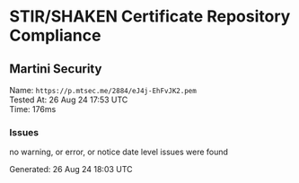 # STIR/SHAKEN Certificate Repository Compliance

## Martini Security

Name: `https://p.mtsec.me/2884/eJ4j-EhFvJK2.pem`\
Tested At: 26 Aug 24 17:53 UTC\
Time: 176ms

### Issues

no warning, or error, or notice date level issues were found

Generated: 26 Aug 24 18:03 UTC